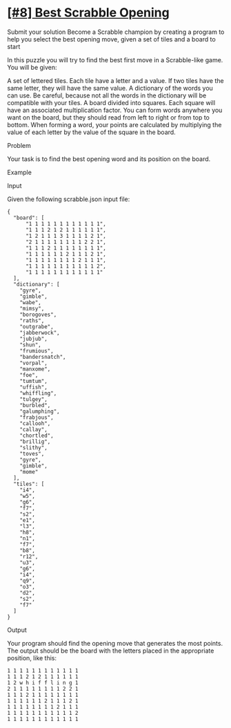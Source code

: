 # [[#8] Best Scrabble Opening](http://www.puzzlenode.com/puzzles/8-best-scrabble-opening)
Submit your solution Become a Scrabble champion by creating a program to help you select the best opening move, given a set of tiles and a board to start

In this puzzle you will try to find the best first move in a Scrabble-like game. You will be given:

A set of lettered tiles. Each tile have a letter and a value. If two tiles have the same letter, they will have the same value.
A dictionary of the words you can use. Be careful, because not all the words in the dictionary will be compatible with your tiles.
A board divided into squares. Each square will have an associated multiplication factor.
You can form words anywhere you want on the board, but they should read from left to right or from top to bottom. When forming a word, your points are calculated by multiplying the value of each letter by the value of the square in the board.

Problem

Your task is to find the best opening word and its position on the board.

Example

Input

Given the following scrabble.json input file:

```
{
  "board": [
      "1 1 1 1 1 1 1 1 1 1 1 1",
      "1 1 1 2 1 2 1 1 1 1 1 1",
      "1 2 1 1 1 3 1 1 1 1 2 1",
      "2 1 1 1 1 1 1 1 1 2 2 1",
      "1 1 1 2 1 1 1 1 1 1 1 1",
      "1 1 1 1 1 1 2 1 1 1 2 1",
      "1 1 1 1 1 1 1 1 2 1 1 1",
      "1 1 1 1 1 1 1 1 1 1 1 2",
      "1 1 1 1 1 1 1 1 1 1 1 1"
  ],
  "dictionary": [
    "gyre",
    "gimble",
    "wabe",
    "mimsy",
    "borogoves",
    "raths",
    "outgrabe",
    "jabberwock",
    "jubjub",
    "shun",
    "frumious",
    "bandersnatch",
    "vorpal",
    "manxome",
    "foe",
    "tumtum",
    "uffish",
    "whiffling",
    "tulgey",
    "burbled",
    "galumphing",
    "frabjous",
    "callooh",
    "callay",
    "chortled",
    "brillig",
    "slithy",
    "toves",
    "gyre",
    "gimble",
    "mome"
  ],
  "tiles": [
    "i4",
    "w5",
    "g6",
    "f7",
    "s2",
    "e1",
    "l3",
    "h8",
    "n1",
    "f7",
    "b8",
    "r12",
    "u3",
    "g6",
    "i4",
    "q9",
    "o3",
    "d2",
    "s2",
    "f7"
  ]
}
```
Output

Your program should find the opening move that generates the most points. The output should be the board with the letters placed in the appropriate position, like this:

```
1 1 1 1 1 1 1 1 1 1 1 1
1 1 1 2 1 2 1 1 1 1 1 1
1 2 w h i f f l i n g 1
2 1 1 1 1 1 1 1 1 2 2 1
1 1 1 2 1 1 1 1 1 1 1 1
1 1 1 1 1 1 2 1 1 1 2 1
1 1 1 1 1 1 1 1 2 1 1 1
1 1 1 1 1 1 1 1 1 1 1 2
1 1 1 1 1 1 1 1 1 1 1 1
```

